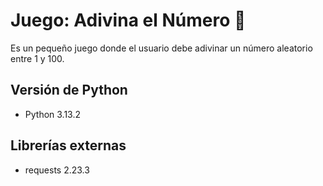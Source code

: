 # Juego: Adivina el Número 🎲
Es un pequeño juego donde el usuario debe adivinar un número aleatorio entre 1 y 100.

## Versión de Python
- Python 3.13.2

## Librerías externas
- requests 2.23.3
